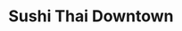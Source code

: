 ---
layout: place
title: "Sushi Thai Downtown"
permalink: /florida/naples/sushi-thai-downtown.html
stateAbbr: FL
stateName: Florida
cityName: Naples
seo:
  name: "Sushi Thai Downtown"
  type: Restaurant
  links: http://sushithaidowntown.com/
description: "Looking for sushi in Naples, Florida? Check out Sushi Thai Downtown for a delightful Japanese dining experience. Enjoy a variety of sushi and other dishes in..."
place_id: ChIJi_zMK5zh2ogRU1oXJyy-R9c
photos:
  - name: >-
      places/ChIJi_zMK5zh2ogRU1oXJyy-R9c/photos/AeeoHcICl99LK3vWn7Uz1_U7UdvB_KKt05ZLL4s1-U32fmNcel-nmplylUhuk1-F_yPe4GctkqoQnmX9av6qM5ukeg2QyM7lwFODB1qz3VF2ucCtCLAfpUxkRtQ50uy8R4Z0aFZPDpKmOQfwq501QZCXZ_rJndtP9l7ki8i9WScxiQvZ-ctR_3MnO2_mW1KyGsyNhZ0NqiqlqvfRxFoUGNqAUWhLOJd6l2V_XBPNjF_4KBD1VLu6Awc7yHCqB64HeB61lfSKRS5cO_8EovxuV7yr_7liKvE3OzofwEJJ-5oJREl5OQ
    widthPx: 1125
    heightPx: 1336
    authorAttributions:
      - displayName: Sushi Thai Downtown
        uri: https://maps.google.com/maps/contrib/117849170757293231399
        photoUri: >-
          https://lh3.googleusercontent.com/a-/ALV-UjXDBVqbDcHnEneo4Obc9akStooT58X1_Oql2kyw0IW06VAsXMs=s100-p-k-no-mo
    flagContentUri: >-
      https://www.google.com/local/imagery/report/?cb_client=maps_api_places.places_api&image_key=!1e10!2sAF1QipMEfjHhgCiVmtI7sPZJ_T1f27mSTfRsJw19o3mn&hl=en-US
    googleMapsUri: >-
      https://www.google.com/maps/place//data=!3m4!1e2!3m2!1sAF1QipMEfjHhgCiVmtI7sPZJ_T1f27mSTfRsJw19o3mn!2e10!4m2!3m1!1s0x88dae19c2bccfc8b:0xd747be2c27175a53
  - name: >-
      places/ChIJi_zMK5zh2ogRU1oXJyy-R9c/photos/AeeoHcIXm4lvYpYsE8HgAs-nfAEG_OEgUoAmxbOgyEXuGCIcNrodJVKI-KQsUEPsNY6eO50UM1ujyq2ldNkvLu8hrGfffxTO8oOzAa5mP9wewJ-ccj22e79SbBqo6b393goPX12rulcmSghVoAAFSHu6YAePGftj0fjZHlNbekCQ7xhjSOctcuANrNKFIF34j7YoDBI8VZDiCxU0KKbAhYFZ5IvbeUowpSE_yjB5xW3uGGJXxR00lVwia_cJy9Qvb6xfvL8Ci5kPZFc2lguQ3x6EdIllRGwqHDkb26WwIBxspTtaeg
    widthPx: 3813
    heightPx: 2144
    authorAttributions:
      - displayName: Sushi Thai Downtown
        uri: https://maps.google.com/maps/contrib/117849170757293231399
        photoUri: >-
          https://lh3.googleusercontent.com/a-/ALV-UjXDBVqbDcHnEneo4Obc9akStooT58X1_Oql2kyw0IW06VAsXMs=s100-p-k-no-mo
    flagContentUri: >-
      https://www.google.com/local/imagery/report/?cb_client=maps_api_places.places_api&image_key=!1e10!2sAF1QipPGPhqFl86JUNlZmDwef6NrMnEK6wUMMZK0UEoa&hl=en-US
    googleMapsUri: >-
      https://www.google.com/maps/place//data=!3m4!1e2!3m2!1sAF1QipPGPhqFl86JUNlZmDwef6NrMnEK6wUMMZK0UEoa!2e10!4m2!3m1!1s0x88dae19c2bccfc8b:0xd747be2c27175a53
  - name: >-
      places/ChIJi_zMK5zh2ogRU1oXJyy-R9c/photos/AeeoHcI2ccEQ-OiOlVzLj_KIUW7iR-IDkBWf2HTRTouX6aexF_6MHAmVOsp0BQQdu-brcIG26MQwzQzP6WlfXxritlJUoNSMfhOOYIUEFIfaxy9j3xWGJptUpOzh2bYmnUXjWM-QF9QuGFopvd08Lma5vn7Cs-4jPeqteiYSBqqCcxfGmDcNedynyQtY3q8Vzu1sed-E5CUoXaaSikM4bYGDsM9TBBqz286AuguxWi9_RiT7GyXJIbbv56BePAoTEKJu_61945optE2PnhNWUSF_LwTC0xKQenHIeyDauX86X_izPSAyZ585RzmH7GppKIfmTAzgOfp03cib4twGYm8QQ5otMK0VxQCfwSJ5X_-XprqeLGCk-wMhDXZ_VLLYg2NAqyghUH4bRvI5Swn2rSUqsh6FH7cZPQqRkszEUtI9PQp9CQ
    widthPx: 3600
    heightPx: 4800
    authorAttributions:
      - displayName: Anna Cristo
        uri: https://maps.google.com/maps/contrib/113954820246854533997
        photoUri: >-
          https://lh3.googleusercontent.com/a/ACg8ocKHP31WY8GybCfy-FUTiclY6dS7pw8EjTjREwNfMho4KJId-g=s100-p-k-no-mo
    flagContentUri: >-
      https://www.google.com/local/imagery/report/?cb_client=maps_api_places.places_api&image_key=!1e10!2sCIHM0ogKEICAgMCwraP2bw&hl=en-US
    googleMapsUri: >-
      https://www.google.com/maps/place//data=!3m4!1e2!3m2!1sCIHM0ogKEICAgMCwraP2bw!2e10!4m2!3m1!1s0x88dae19c2bccfc8b:0xd747be2c27175a53
  - name: >-
      places/ChIJi_zMK5zh2ogRU1oXJyy-R9c/photos/AeeoHcLO6O44B7bFGuyLSin46tldlsj28RMfzyDZPWuRqWBnGo15TZZqCoekpy-ZtR8aHdsS256qdQ6zZxdn1Dj7JTSu9IXnZf1wG1n8ys_JQi2OKuG8QFZrgZXz8f-tk_hrIhFQLVayhSzIlPj3guv4rsPHdjNxIolxe5RrTTYW_K9dP1frs9Z1ke7P3cz6dTIdPD0rmh0BbEZ-KPAWKnDsmvJexbyO6rn1mL0iQ0IJ8rWYaACdNKfQXcX4J7sLLF4VaSxOz8drrH-J4tuyuAl4zX0qKOGOe4u0GGmYf8fSD_4z1n4bFxUiwJ3PuE5B8Gv440uF51qaIAU3IZEPqRTlb4ERucHqCiuNc8Eeigr5q081T8GX3gd8MoFW97FyAFIN19NsnPKa17a3MsP9KbyCy0MWXa9SKp54R4PvLTyVz8mrZ7AH
    widthPx: 4032
    heightPx: 3024
    authorAttributions:
      - displayName: Claudia Volarich
        uri: https://maps.google.com/maps/contrib/108005982602661231251
        photoUri: >-
          https://lh3.googleusercontent.com/a-/ALV-UjUnNNf8RQzotUs8HSvXmDsx8oqTiaoVEkl3VSOo5-pyBaG0jqQ=s100-p-k-no-mo
    flagContentUri: >-
      https://www.google.com/local/imagery/report/?cb_client=maps_api_places.places_api&image_key=!1e10!2sCIHM0ogKEICAgIDXuL_zxgE&hl=en-US
    googleMapsUri: >-
      https://www.google.com/maps/place//data=!3m4!1e2!3m2!1sCIHM0ogKEICAgIDXuL_zxgE!2e10!4m2!3m1!1s0x88dae19c2bccfc8b:0xd747be2c27175a53
  - name: >-
      places/ChIJi_zMK5zh2ogRU1oXJyy-R9c/photos/AeeoHcIfg3qjo_ZdIZ76aBmQGN8kqI1mclQ8gMfYAiNobqr8yiIRvfnWkdNLT8d-ZQKS-o3f_Y9CNlbJcrAajg34hmHubw4Kv13MicNUUheasPCQiUpLAz0Ehm_i61YQ57T6NjcfcmCVZwJYVUxl_Bm7Jzt10f2iAUxcrUx_JWhogaXOZmk_63HHX2PNMMVy9AMCbP9XeinkiONMBbYp1U3gc2jSjsvdxboA4VdR6X4PUwucg1WN3bivglsoOi-irdF5OupeQ6prZusGOEtvquPbjEDX-CfR4DNG_cnn95sUrbIOtzeLyPxMF4n9e38zZToQ-Qm_JIu1gxMxxXCDZ9ouQQNmrxX6gWkqXpe3LL-vWN2dPHQxXsTyTT65SZvn5lj1Q59tidNNt6Gt24ty9DJQduJBuRsLuXsm4pwdr7EPU4k
    widthPx: 4032
    heightPx: 3024
    authorAttributions:
      - displayName: Debi Lynn
        uri: https://maps.google.com/maps/contrib/105833911214608396182
        photoUri: >-
          https://lh3.googleusercontent.com/a/ACg8ocLU4USlkqubnD_3aA-dLZeyi9GJcGnc5UEG97Eyf4x0Zi-K8A=s100-p-k-no-mo
    flagContentUri: >-
      https://www.google.com/local/imagery/report/?cb_client=maps_api_places.places_api&image_key=!1e10!2sCIHM0ogKEICAgMCwj5uAeQ&hl=en-US
    googleMapsUri: >-
      https://www.google.com/maps/place//data=!3m4!1e2!3m2!1sCIHM0ogKEICAgMCwj5uAeQ!2e10!4m2!3m1!1s0x88dae19c2bccfc8b:0xd747be2c27175a53
  - name: >-
      places/ChIJi_zMK5zh2ogRU1oXJyy-R9c/photos/AeeoHcJ9Mkhibtp2UVGa-ej1Jkmulr32hnDwnoVlAZgwxOQgbms18_Aj7R8nH1MGXkgrs7FJWyqJjle2ejwNmoGtTO0zN0I6q-I7y-XrVanWvsJzc2sIAaXhWZnht6WJYkr5_R14HaGOQj7H0HgCo1xx_h7y7eypW_ggUxIumIRgveZOJrvd1CCxh5Fy7ihY-2W8YbLAOKwDhXW7y8jDC8YQyiIsoiCh4jER6uV3RiiGClrkRrbw_Q99PpgO2PrywDhexBFO6UdzkSNFB_6XFFr4hCx-6WqqKWcVF9_iuR9l9eHIj9kX_NzhFi3oXC2ETF5nP0PRdaUjBklx6gNsvoae-dJNg0pTMzf0_HWXfffWSQTLu7PsgLlixG1MfiYSSnkoInStT8gBtSqvMZGJgQCAIhm5Kyh6WaeMyeyh2czjLGCRDYc_
    widthPx: 4000
    heightPx: 3000
    authorAttributions:
      - displayName: Charlie Smith
        uri: https://maps.google.com/maps/contrib/104523137691175672596
        photoUri: >-
          https://lh3.googleusercontent.com/a-/ALV-UjVDavlqyF-XTsmoYgngvOoyzo7_xTDu-Kt7jQoz4hjAzAa2TicD4Q=s100-p-k-no-mo
    flagContentUri: >-
      https://www.google.com/local/imagery/report/?cb_client=maps_api_places.places_api&image_key=!1e10!2sCIHM0ogKEICAgICbn_nfoQE&hl=en-US
    googleMapsUri: >-
      https://www.google.com/maps/place//data=!3m4!1e2!3m2!1sCIHM0ogKEICAgICbn_nfoQE!2e10!4m2!3m1!1s0x88dae19c2bccfc8b:0xd747be2c27175a53
  - name: >-
      places/ChIJi_zMK5zh2ogRU1oXJyy-R9c/photos/AeeoHcK02pvQepwM49QscK0QrnRDegAVveCfzhzk83FtitYBGnAtWOzc94FFYhMgTE215Q69BlLM0RHg4MQcGCM1X7Mscv_aer7UuHkro-WVw41hDrzzoacpX4Qjs15_dRVRTpDDsA9sxTjVauu-7Wtl8L04LvOZmYyNEU008rkbVKHSzyir4-agdK2qel-zqSqU0iL1gNe0uFv7CuxSHnNQVUr9uH-kK32qdtlTyWjPvb3_G5j9WURwFYV0aZK1LR6sjUr6KDaDPs173zw18lzC2RrwYkOzbe1UjAZteVPfE5aRLbjQU_dMm8ByqYn65O9BJkkBJt-pAaK8TPbtRk0B9wsXmFQrhrHw6hWZIqWshJVBKgun4OSe_xol6RPTQwlQpB50tvWHxHWsR6DqrY8PYOG1X1tUEuQXsdM3_8d41k0nfLs
    widthPx: 4000
    heightPx: 2252
    authorAttributions:
      - displayName: Dmitriy Silnichenko
        uri: https://maps.google.com/maps/contrib/108724843556649109584
        photoUri: >-
          https://lh3.googleusercontent.com/a-/ALV-UjUYuUZZJNhR_c6Em4M1DPvc5bJze7_9XYz2jMqI85XWOGPAlQkCbw=s100-p-k-no-mo
    flagContentUri: >-
      https://www.google.com/local/imagery/report/?cb_client=maps_api_places.places_api&image_key=!1e10!2sCIHM0ogKEICAgICny_zHjgE&hl=en-US
    googleMapsUri: >-
      https://www.google.com/maps/place//data=!3m4!1e2!3m2!1sCIHM0ogKEICAgICny_zHjgE!2e10!4m2!3m1!1s0x88dae19c2bccfc8b:0xd747be2c27175a53
  - name: >-
      places/ChIJi_zMK5zh2ogRU1oXJyy-R9c/photos/AeeoHcLV01i3munFIraj-AIC6CxZCf86mEZSWe0iQPENK4EdSF45VagEyjeyd2R5vkcPf6Wntsk1v_xESoJ8IwYghbg0eKtVqdc8gU_srecrOBPKXfi_pT_tW2DgbgyxvEAvc3i4pYE0GQ2eJrgQNuPxWHriKprdNdtv5v11wccruBQBzUR_-89AFez8duDu4oH0PHnDBELiHzBRmtJx25WysFoAxcUOBV--DqbCrlgMTFY_kBIgNFWy2WtBcg68vju3JwxN3I7dy415YUf4FnTBGROkW7Z-Gm1uAyBrxCtvcskPkNDBfI3BzMQT7G53KliSsb6ZoBgeXHmG3baE1mS6KGxrGrJbAedydfn1DPsa33prH8KuRIhJET2lSn7jGPrkOWsfEYAqtzifB0uBc-5w4ELEU0JeXnxaQuX-zDq9nqY
    widthPx: 3024
    heightPx: 4032
    authorAttributions:
      - displayName: Lisa Ghisi
        uri: https://maps.google.com/maps/contrib/114271634125361584827
        photoUri: >-
          https://lh3.googleusercontent.com/a-/ALV-UjUAFX2uoj0LOB0hYEcl88pjTcn2EijuukEPV5Qx1b8EVVm6rUDw=s100-p-k-no-mo
    flagContentUri: >-
      https://www.google.com/local/imagery/report/?cb_client=maps_api_places.places_api&image_key=!1e10!2sCIHM0ogKEICAgICPwaLhaw&hl=en-US
    googleMapsUri: >-
      https://www.google.com/maps/place//data=!3m4!1e2!3m2!1sCIHM0ogKEICAgICPwaLhaw!2e10!4m2!3m1!1s0x88dae19c2bccfc8b:0xd747be2c27175a53
  - name: >-
      places/ChIJi_zMK5zh2ogRU1oXJyy-R9c/photos/AeeoHcJKAlxPpjgEbKPkNieUgF20aL2QOtVCOHzvyC9HCqq2uz7bXK6C0HaJgU13w2Ua4zIZWq_ekeETGn4R435bLreQ7Fk8LYY1E4FtT0uZzKRPvmaPDHxxDitwbNvzRpAIndcF4YLTEGUVIj-_2AuYS_gcux-g6A1eB5xAjYHcOXm6KaDkftlh5LbPFlRbggbgURqbPmRdtGBgImF_uliJ_riCtk45EteV3ulsO0hA7qefrzmn9ckqXYC_WHSHRe1q0BYFtU93IjtkFS_BsUOVfD-nYWbmk26U6iungM4zs76-VNHJ6vXvcb7bTa783xpeIvElXW8ovzsMLDG58YrdnfecBKvKSK8vNMwlC0vhbb2SHa6Ol_e6VMMb3qb-xJu9g7bGzd-IwNbxGox-k-KTnjmbDNy5KATidUqs1vW9LSPzdgKd
    widthPx: 3600
    heightPx: 4800
    authorAttributions:
      - displayName: Lisa Ghisi
        uri: https://maps.google.com/maps/contrib/114271634125361584827
        photoUri: >-
          https://lh3.googleusercontent.com/a-/ALV-UjUAFX2uoj0LOB0hYEcl88pjTcn2EijuukEPV5Qx1b8EVVm6rUDw=s100-p-k-no-mo
    flagContentUri: >-
      https://www.google.com/local/imagery/report/?cb_client=maps_api_places.places_api&image_key=!1e10!2sCIHM0ogKEICAgICPwaLhqwE&hl=en-US
    googleMapsUri: >-
      https://www.google.com/maps/place//data=!3m4!1e2!3m2!1sCIHM0ogKEICAgICPwaLhqwE!2e10!4m2!3m1!1s0x88dae19c2bccfc8b:0xd747be2c27175a53
  - name: >-
      places/ChIJi_zMK5zh2ogRU1oXJyy-R9c/photos/AeeoHcJTaTvNT0F8H2EVFgPKsCD8wXrXyiSSQHeI342C1UKpj0Hr3itdaunNjCRtilPv-RllEbGqvGhd7e1jrrIWX60ZnrcZfrKcxTnnGeKGgIzkxwEC13iFhJmXUdp6_NVeNmvs6FDtV84YAYQ2jOdE1toNvtuzr-dVQgpXTR2BRcCm_S_ACg5WhQK0W0P8lA0mGzYNrah5xe-ql5eNLHs0C8YTSSU5TxV28eEhepbk2g9GjXZqWOhou0e2BwgponaNXGZhlEjQxKedRZ1oG7U2ilOYIbHKOedCg0VrnlWpeHYntRXpAUY-yFwkoAZN013BB5G_B-gpRGKjOKP7sT9snaPQYLOOEAT0gzrZzgecCL6-eCPd6sqqHKAToeUpeheN1GRrwRherrw28PDclkfUDlTxxWT1ZRr9_PFB9lUFYk-92w
    widthPx: 4800
    heightPx: 3614
    authorAttributions:
      - displayName: Glenn Christopher
        uri: https://maps.google.com/maps/contrib/105240506544231395393
        photoUri: >-
          https://lh3.googleusercontent.com/a-/ALV-UjXvBKuMwG1BrIg_16he1z_fNjG6foys8ukIAs59xqGfThLAzbeUUQ=s100-p-k-no-mo
    flagContentUri: >-
      https://www.google.com/local/imagery/report/?cb_client=maps_api_places.places_api&image_key=!1e10!2sCIHM0ogKEICAgICH2p2HcA&hl=en-US
    googleMapsUri: >-
      https://www.google.com/maps/place//data=!3m4!1e2!3m2!1sCIHM0ogKEICAgICH2p2HcA!2e10!4m2!3m1!1s0x88dae19c2bccfc8b:0xd747be2c27175a53
address: 898 5th Ave S, Naples, FL 34102, USA
street: 898 5th Ave S
city: Naples
state: FL
zip: '34102'
country: USA
neighborhood: Old Naples
latitude: '26.141724'
longitude: '-81.794892'
accessibility_options:
  wheelchairAccessibleParking: true
  wheelchairAccessibleEntrance: true
  wheelchairAccessibleRestroom: true
  wheelchairAccessibleSeating: true
business_status: OPERATIONAL
name: Sushi Thai Downtown
google_maps_links:
  directionsUri: >-
    https://www.google.com/maps/dir//''/data=!4m7!4m6!1m1!4e2!1m2!1m1!1s0x88dae19c2bccfc8b:0xd747be2c27175a53!3e0
  placeUri: https://maps.google.com/?cid=15512576538344643155
  writeAReviewUri: >-
    https://www.google.com/maps/place//data=!4m3!3m2!1s0x88dae19c2bccfc8b:0xd747be2c27175a53!12e1
  reviewsUri: >-
    https://www.google.com/maps/place//data=!4m4!3m3!1s0x88dae19c2bccfc8b:0xd747be2c27175a53!9m1!1b1
  photosUri: >-
    https://www.google.com/maps/place//data=!4m3!3m2!1s0x88dae19c2bccfc8b:0xd747be2c27175a53!10e5
primary_type: Restaurant
opening_hours:
  regular: null
  current: null
secondary_opening_hours:
  regular:
    weekdayDescriptions: null
    type: null
  current:
    weekdayDescriptions: null
    type: null
phone: (239) 430-7575
price_level: PRICE_LEVEL_MODERATE
price_range: $20 &ndash; $30
rating: '4.4'
rating_count: 1358
website: http://sushithaidowntown.com/
reviews: null
parking_options: null
payment_options: null
allow_dogs: null
curbside_pickup: null
delivery: null
dine_in: null
good_for_children: null
good_for_groups: null
good_for_sports: null
live_music: null
menu_for_children: null
outdoor_seating: null
reservable: null
restroom: null
serves_beer: null
serves_breakfast: null
serves_brunch: null
serves_cocktails: null
serves_coffee: null
serves_dinner: null
serves_dessert: null
serves_lunch: null
serves_vegetarian_food: null
serves_wine: null
takeout: null
summary: null

---